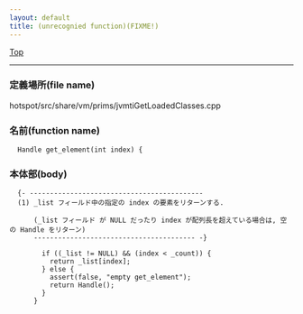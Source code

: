 ```yaml
---
layout: default
title: (unrecognied function)(FIXME!)
---
```

[Top](../index.html)

--- 
### 定義場所(file name)
hotspot/src/share/vm/prims/jvmtiGetLoadedClasses.cpp

### 名前(function name)
```
  Handle get_element(int index) {
```

### 本体部(body)
```
  {- -------------------------------------------
  (1) _list フィールド中の指定の index の要素をリターンする.
  
      (_list フィールド が NULL だったり index が配列長を超えている場合は, 空の Handle をリターン)
      ---------------------------------------- -}

	    if ((_list != NULL) && (index < _count)) {
	      return _list[index];
	    } else {
	      assert(false, "empty get_element");
	      return Handle();
	    }
	  }
	
```


